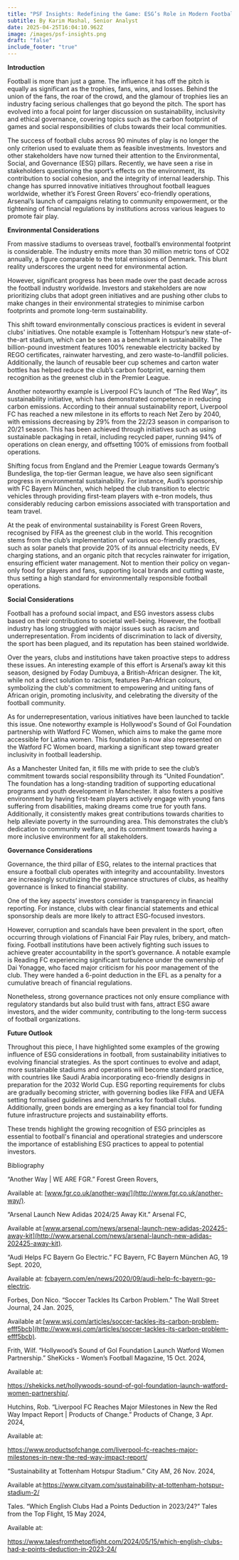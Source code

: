 ```yaml
---
title: "PSF Insights: Redefining the Game: ESG’s Role in Modern Football"
subtitle: By Karim Mashal, Senior Analyst
date: 2025-04-25T16:04:10.962Z
image: /images/psf-insights.png
draft: "false"
include_footer: "true"
---
```

**Introduction**

Football is more than just a game. The influence it has off the pitch is equally as significant as the trophies, fans, wins, and losses. Behind the union of the fans, the roar of the crowd, and the glamour of trophies lies an industry facing serious challenges that go beyond the pitch. The sport has evolved into a focal point for larger discussion on sustainability, inclusivity and ethical governance, covering topics such as the carbon footprint of games and social responsibilities of clubs towards their local communities.

The success of football clubs across 90 minutes of play is no longer the only criterion used to evaluate them as feasible investments. Investors and other stakeholders have now turned their attention to the Environmental, Social, and Governance (ESG) pillars. Recently, we have seen a rise in stakeholders questioning the sport’s effects on the environment, its contribution to social cohesion, and the integrity of internal leadership. This change has spurred innovative initiatives throughout football leagues worldwide, whether it’s Forest Green Rovers’ eco-friendly operations, Arsenal’s launch of campaigns relating to community empowerment, or the tightening of financial regulations by institutions across various leagues to promote fair play.

**Environmental Considerations**

From massive stadiums to overseas travel, football’s environmental footprint is considerable. The industry emits more than 30 million metric tons of CO2 annually, a figure comparable to the total emissions of Denmark. This blunt reality underscores the urgent need for environmental action. 

However, significant progress has been made over the past decade across the football industry worldwide. Investors and stakeholders are now prioritizing clubs that adopt green initiatives and are pushing other clubs to make changes in their environmental strategies to minimise carbon footprints and promote long-term sustainability.

This shift toward environmentally conscious practices is evident in several clubs' initiatives. One notable example is Tottenham Hotspur’s new state-of-the-art stadium, which can be seen as a benchmark in sustainability. The billion-pound investment features 100% renewable electricity backed by REGO certificates, rainwater harvesting, and zero waste-to-landfill policies. Additionally, the launch of reusable beer cup schemes and carton water bottles has helped reduce the club’s carbon footprint, earning them recognition as the greenest club in the Premier League. 

Another noteworthy example is Liverpool FC’s launch of “The Red Way”, its sustainability initiative, which has demonstrated competence in reducing carbon emissions. According to their annual sustainability report, Liverpool FC has reached a new milestone in its efforts to reach Net Zero by 2040, with emissions decreasing by 29% from the 22/23 season in comparison to 20/21 season. This has been achieved through initiatives such as using sustainable packaging in retail, including recycled paper, running 94% of operations on clean energy, and offsetting 100% of emissions from football operations.

Shifting focus from England and the Premier League towards Germany’s Bundesliga, the top-tier German league, we have also seen significant progress in environmental sustainability. For instance, Audi’s sponsorship with FC Bayern München, which helped the club transition to electric vehicles through providing first-team players with e-tron models, thus considerably reducing carbon emissions associated with transportation and team travel.

At the peak of environmental sustainability is Forest Green Rovers, recognised by FIFA as the greenest club in the world. This recognition stems from the club’s implementation of various eco-friendly practices, such as solar panels that provide 20% of its annual electricity needs, EV charging stations, and an organic pitch that recycles rainwater for irrigation, ensuring efficient water management. Not to mention their policy on vegan-only food for players and fans, supporting local brands and cutting waste, thus setting a high standard for environmentally responsible football operations.

**Social Considerations** 

Football has a profound social impact, and ESG investors assess clubs based on their contributions to societal well-being. However, the football industry has long struggled with major issues such as racism and underrepresentation. From incidents of discrimination to lack of diversity, the sport has been plagued, and its reputation has been stained worldwide.

Over the years, clubs and institutions have taken proactive steps to address these issues. An interesting example of this effort is Arsenal’s away kit this season, designed by Foday Dumbuya, a British-African designer. The kit, while not a direct solution to racism, features Pan-African colours, symbolizing the club's commitment to empowering and uniting fans of African origin, promoting inclusivity, and celebrating the diversity of the football community. 

As for underrepresentation, various initiatives have been launched to tackle this issue. One noteworthy example is Hollywood's Sound of Gol Foundation partnership with Watford FC Women, which aims to make the game more accessible for Latina women. This foundation is now also represented on the Watford FC Women board, marking a significant step toward greater inclusivity in football leadership.

As a Manchester United fan, it fills me with pride to see the club’s commitment towards social responsibility through its “United Foundation”. The foundation has a long-standing tradition of supporting educational programs and youth development in Manchester. It also fosters a positive environment by having first-team players actively engage with young fans suffering from disabilities, making dreams come true for youth fans. Additionally, it consistently makes great contributions towards charities to help alleviate poverty in the surrounding area. This demonstrates the club’s dedication to community welfare, and its commitment towards having a more inclusive environment for all stakeholders.

**Governance Considerations**

Governance, the third pillar of ESG, relates to the internal practices that ensure a football club operates with integrity and accountability. Investors are increasingly scrutinizing the governance structures of clubs, as healthy governance is linked to financial stability. 

One of the key aspects’ investors consider is transparency in financial reporting. For instance, clubs with clear financial statements and ethical sponsorship deals are more likely to attract ESG-focused investors.

However, corruption and scandals have been prevalent in the sport, often occurring through violations of Financial Fair Play rules, bribery, and match-fixing. Football institutions have been actively fighting such issues to achieve greater accountability in the sport’s governance. A notable example is Reading FC experiencing significant turbulence under the ownership of Dai Yonagge, who faced major criticism for his poor management of the club. They were handed a 6-point deduction in the EFL as a penalty for a cumulative breach of financial regulations.

Nonetheless, strong governance practices not only ensure compliance with regulatory standards but also build trust with fans, attract ESG aware investors, and the wider community, contributing to the long-term success of football organizations.

**Future Outlook**

Throughout this piece, I have highlighted some examples of the growing influence of ESG considerations in football, from sustainability initiatives to evolving financial strategies. As the sport continues to evolve and adapt, more sustainable stadiums and operations will become standard practice, with countries like Saudi Arabia incorporating eco-friendly designs in preparation for the 2032 World Cup. ESG reporting requirements for clubs are gradually becoming stricter, with governing bodies like FIFA and UEFA setting formalised guidelines and benchmarks for football clubs. Additionally, green bonds are emerging as a key financial tool for funding future infrastructure projects and sustainability efforts.

These trends highlight the growing recognition of ESG principles as essential to football's financial and operational strategies and underscore the importance of establishing ESG practices to appeal to potential investors.

Bibliography

“Another Way | WE ARE FGR.” Forest Green Rovers, 

Available at: [www.fgr.co.uk/another-way/](http://www.fgr.co.uk/another-way/).

“Arsenal Launch New Adidas 2024/25 Away Kit.” Arsenal FC, 

Available at:[www.arsenal.com/news/arsenal-launch-new-adidas-202425-away-kit](http://www.arsenal.com/news/arsenal-launch-new-adidas-202425-away-kit).

“Audi Helps FC Bayern Go Electric.” FC Bayern, FC Bayern München AG, 19 Sept. 2020,

Available at: [fcbayern.com/en/news/2020/09/audi-help-fc-bayern-go-electric](http://fcbayern.com/en/news/2020/09/audi-help-fc-bayern-go-electric).

Forbes, Don Nico. “Soccer Tackles Its Carbon Problem.” The Wall Street Journal, 24 Jan. 2025, 

Available at:[www.wsj.com/articles/soccer-tackles-its-carbon-problem-efff5bcb](http://www.wsj.com/articles/soccer-tackles-its-carbon-problem-efff5bcb).

Frith, Wilf. “Hollywood’s Sound of Gol Foundation Launch Watford Women Partnership.” SheKicks - Women’s Football Magazine, 15 Oct. 2024, 

Available at:

<https://shekicks.net/hollywoods-sound-of-gol-foundation-launch-watford-women-partnership/>.

Hutchins, Rob. “Liverpool FC Reaches Major Milestones in New the Red Way Impact Report | Products of Change.” Products of Change, 3 Apr. 2024, 

Available at:

<https://www.productsofchange.com/liverpool-fc-reaches-major-milestones-in-new-the-red-way-impact-report/>

“Sustainability at Tottenham Hotspur Stadium.” City AM, 26 Nov. 2024, 

Available at:<https://www.cityam.com/sustainability-at-tottenham-hotspur-stadium-2/>

Tales. “Which English Clubs Had a Points Deduction in 2023/24?” Tales from the Top Flight, 15 May 2024, 

Available at:

<https://www.talesfromthetopflight.com/2024/05/15/which-english-clubs-had-a-points-deduction-in-2023-24/>